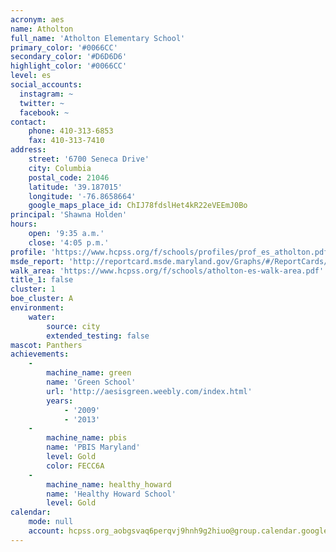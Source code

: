 ```yaml
---
acronym: aes
name: Atholton
full_name: 'Atholton Elementary School'
primary_color: '#0066CC'
secondary_color: '#D6D6D6'
highlight_color: '#0066CC'
level: es
social_accounts:
  instagram: ~
  twitter: ~
  facebook: ~
contact:
    phone: 410-313-6853
    fax: 410-313-7410
address:
    street: '6700 Seneca Drive'
    city: Columbia
    postal_code: 21046
    latitude: '39.187015'
    longitude: '-76.8658664'
    google_maps_place_id: ChIJ78fdslHet4kR22eVEEmJ0Bo
principal: 'Shawna Holden'
hours:
    open: '9:35 a.m.'
    close: '4:05 p.m.'
profile: 'https://www.hcpss.org/f/schools/profiles/prof_es_atholton.pdf'
msde_report: 'http://reportcard.msde.maryland.gov/Graphs/#/ReportCards/ReportCardSchool/1//1/13/0603/'
walk_area: 'https://www.hcpss.org/f/schools/atholton-es-walk-area.pdf'
title_1: false
cluster: 1
boe_cluster: A
environment:
    water:
        source: city
        extended_testing: false
mascot: Panthers
achievements:
    -
        machine_name: green
        name: 'Green School'
        url: 'http://aesisgreen.weebly.com/index.html'
        years:
            - '2009'
            - '2013'
    -
        machine_name: pbis
        name: 'PBIS Maryland'
        level: Gold
        color: FECC6A
    -
        machine_name: healthy_howard
        name: 'Healthy Howard School'
        level: Gold
calendar:
    mode: null
    account: hcpss.org_aobgsvaq6perqvj9hnh9g2hiuo@group.calendar.google.com
---
```

